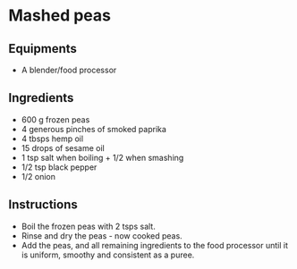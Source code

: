 Mashed peas
==========

Equipments
----------
+ A blender/food processor


Ingredients
----------
+ 600 g frozen peas
+ 4 generous pinches of smoked paprika
+ 4 tbsps hemp oil
+ 15 drops of sesame oil
+ 1 tsp salt when boiling + 1/2 when smashing
+ 1/2 tsp black pepper
+ 1/2 onion


Instructions
------------
+ Boil the frozen peas with 2 tsps salt.
+ Rinse and dry the peas - now cooked peas.
+ Add the peas, and all remaining ingredients to the food processor until it is uniform, smoothy and consistent as a puree.